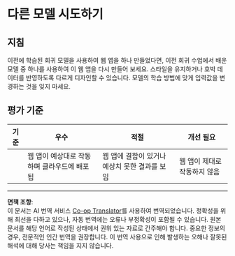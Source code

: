 <!--
CO_OP_TRANSLATOR_METADATA:
{
  "original_hash": "a8e8ae10be335cbc745b75ee552317ff",
  "translation_date": "2025-09-03T23:47:17+00:00",
  "source_file": "3-Web-App/1-Web-App/assignment.md",
  "language_code": "ko"
}
-->
# 다른 모델 시도하기

## 지침

이전에 학습된 회귀 모델을 사용하여 웹 앱을 하나 만들었다면, 이전 회귀 수업에서 배운 모델 중 하나를 사용하여 이 웹 앱을 다시 만들어 보세요. 스타일을 유지하거나 호박 데이터를 반영하도록 다르게 디자인할 수 있습니다. 모델의 학습 방법에 맞게 입력값을 변경하는 것을 잊지 마세요.

## 평가 기준

| 기준                       | 우수                                                      | 적절                                                      | 개선 필요                              |
| -------------------------- | --------------------------------------------------------- | --------------------------------------------------------- | -------------------------------------- |
| | 웹 앱이 예상대로 작동하며 클라우드에 배포됨                     | 웹 앱에 결함이 있거나 예상치 못한 결과를 보임                     | 웹 앱이 제대로 작동하지 않음                     |

---

**면책 조항**:  
이 문서는 AI 번역 서비스 [Co-op Translator](https://github.com/Azure/co-op-translator)를 사용하여 번역되었습니다. 정확성을 위해 최선을 다하고 있으나, 자동 번역에는 오류나 부정확성이 포함될 수 있습니다. 원본 문서를 해당 언어로 작성된 상태에서 권위 있는 자료로 간주해야 합니다. 중요한 정보의 경우, 전문적인 인간 번역을 권장합니다. 이 번역 사용으로 인해 발생하는 오해나 잘못된 해석에 대해 당사는 책임을 지지 않습니다.  